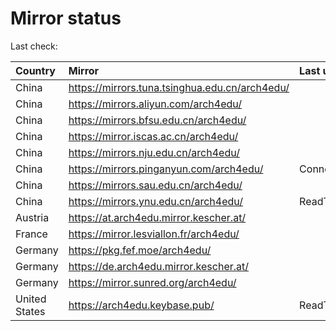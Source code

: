 <script src="./time.js"></script>
# Mirror status
Last check: <script type="text/javascript">localize(1674584618.6669528);</script>

|Country|Mirror|Last update|
|:------|:-----|:----------|
|China|https://mirrors.tuna.tsinghua.edu.cn/arch4edu/|<script type="text/javascript">localize(1674542314);</script>|
|China|https://mirrors.aliyun.com/arch4edu/|<script type="text/javascript">localize(1674457253);</script>|
|China|https://mirrors.bfsu.edu.cn/arch4edu/|<script type="text/javascript">localize(1674542314);</script>|
|China|https://mirror.iscas.ac.cn/arch4edu/|<script type="text/javascript">localize(1674542314);</script>|
|China|https://mirrors.nju.edu.cn/arch4edu/|<script type="text/javascript">localize(1674542314);</script>|
|China|https://mirrors.pinganyun.com/arch4edu/|ConnectionError|
|China|https://mirrors.sau.edu.cn/arch4edu/|<script type="text/javascript">localize(1673850842);</script>|
|China|https://mirrors.ynu.edu.cn/arch4edu/|ReadTimeout|
|Austria|https://at.arch4edu.mirror.kescher.at/|<script type="text/javascript">localize(1674542314);</script>|
|France|https://mirror.lesviallon.fr/arch4edu/|<script type="text/javascript">localize(1674153500);</script>|
|Germany|https://pkg.fef.moe/arch4edu/|<script type="text/javascript">localize(1674542314);</script>|
|Germany|https://de.arch4edu.mirror.kescher.at/|<script type="text/javascript">localize(1674542314);</script>|
|Germany|https://mirror.sunred.org/arch4edu/|<script type="text/javascript">localize(1674542314);</script>|
|United States|https://arch4edu.keybase.pub/|ReadTimeout|

<script src="./tablefilter/tablefilter.js"></script>
<script src="./table.js"></script>